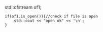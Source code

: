 std::ofstream of1;

    if(of1.is_open()){//check if file is open
        std::cout << "open ok" << '\n';
    }
